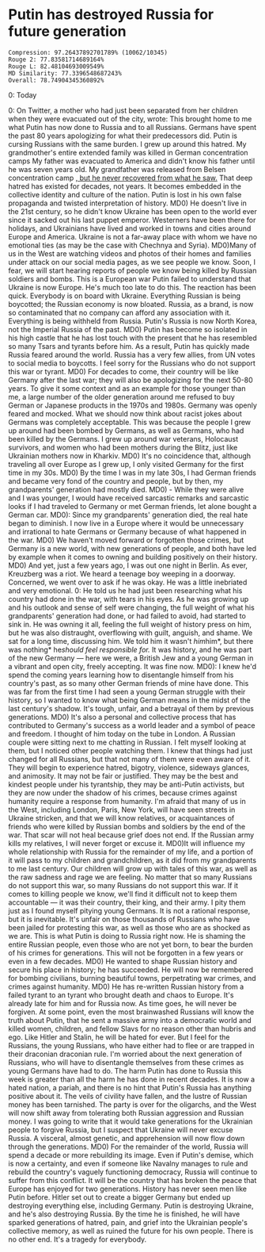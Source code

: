 # Putin has destroyed Russia for future generation

```
Compression: 97.26437892701789% (10062/10345)
Rouge 2: 77.83581714689164%
Rouge L: 82.48104693009549%
MD Similarity: 77.3396548687243%
Overall: 78.74904345360892%
```

0: Today 

 0: On Twitter, a mother who had just been separated from her children when they were evacuated out of the city, wrote: This brought home to me what Putin has now done to Russia and to all Russians. Germans have spent the past 80 years apologizing for what their predecessors did. Putin is cursing Russians with the same burden. I grew up around this hatred. My grandmother's entire extended family was killed in German concentration camps My father was evacuated to America and didn't know his father until he was seven years old. My grandfather was released from Belsen concentration camp [, but he never recovered from what he saw.](https://medium.com/lessons-from-history/75-years-ago-my-grandfather-arrived-at-belsen-concentration-camp-8a34eedac2af) That deep hatred has existed for decades, not years. It becomes embedded in the collective identity and culture of the nation. Putin is lost in his own false propaganda and twisted interpretation of history. MD0) He doesn't live in the 21st century, so he didn't know Ukraine has been open to the world ever since it sacked out his last puppet emperor. Westerners have been there for holidays, and Ukrainians have lived and worked in towns and cities around Europe and America. Ukraine is not a far-away place with whom we have no emotional ties (as may be the case with Chechnya and Syria). MD0)Many of us in the West are watching videos and photos of their homes and families under attack on our social media pages, as we see people we know. Soon, I fear, we will start hearing reports of people we know being killed by Russian soldiers and bombs. This is a European war Putin failed to understand that Ukraine is now Europe. He's much too late to do this. The reaction has been quick. Everybody is on board with Ukraine. Everything Russian is being boycotted; the Russian economy is now bloated. Russia, as a brand, is now so contaminated that no company can afford any association with it. Everything is being withheld from Russia. Putin's Russia is now North Korea, not the Imperial Russia of the past. MD0) Putin has become so isolated in his high castle that he has lost touch with the present that he has resembled so many Tsars and tyrants before him. As a result, Putin has quickly made Russia feared around the world. Russia has a very few allies, from UN votes to social media to boycotts. I feel sorry for the Russians who do not support this war or tyrant. MD0) For decades to come, their country will be like Germany after the last war; they will also be apologizing for the next 50-80 years. To give it some context and as an example for those younger than me, a large number of the older generation around me refused to buy German or Japanese products in the 1970s and 1980s. Germany was openly feared and mocked. What we should now think about racist jokes about Germans was completely acceptable. This was because the people I grew up around had been bombed by Germans, as well as Germans, who had been killed by the Germans. I grew up around war veterans, Holocaust survivors, and women who had been mothers during the Blitz, just like Ukrainian mothers now in Kharkiv. MD0) It's no coincidence that, although traveling all over Europe as I grew up, I only visited Germany for the first time in my 30s. MD0) By the time I was in my late 30s, I had German friends and became very fond of the country and people, but by then, my grandparents' generation had mostly died. MD0) - While they were alive and I was younger, I would have received sarcastic remarks and sarcastic looks if I had traveled to Germany or met German friends, let alone bought a German car. MD0): Since my grandparents' generation died, the real hate began to diminish. I now live in a Europe where it would be unnecessary and irrational to hate Germans or Germany because of what happened in the war. MD0) We haven't moved forward or forgotten those crimes, but Germany is a new world, with new generations of people, and both have led by example when it comes to owning and building positively on their history. MD0) And yet, just a few years ago, I was out one night in Berlin. As ever, Kreuzberg was a riot. We heard a teenage boy weeping in a doorway. Concerned, we went over to ask if he was okay. He was a little inebriated and very emotional. 0: He told us he had just been researching what his country had done in the war, with tears in his eyes. As he was growing up and his outlook and sense of self were changing, the full weight of what his grandparents' generation had done, or had failed to avoid, had started to sink in. He was owning it all, feeling the full weight of history press on him, but he was also distraught, overflowing with guilt, anguish, and shame. We sat for a long time, discussing him. We told him it wasn't *him*him*, but there was nothing* he*should feel responsible for.* It was history, and he was part of the new Germany — here we were, a British Jew and a young German in a vibrant and open city, freely accepting. It was fine now. MD0): I knew he'd spend the coming years learning how to disentangle himself from his country's past, as so many other German friends of mine have done. This was far from the first time I had seen a young German struggle with their history, so I wanted to know what being German means in the midst of the last century's shadow. It's tough, unfair, and a betrayal of them by previous generations. MD0) It's also a personal and collective process that has contributed to Germany's success as a world leader and a symbol of peace and freedom. I thought of him today on the tube in London. A Russian couple were sitting next to me chatting in Russian. I felt myself looking at them, but I noticed other people watching them. I knew that things had just changed for all Russians, but that not many of them were even aware of it. They will begin to experience hatred, bigotry, violence, sideways glances, and animosity. It may not be fair or justified. They may be the best and kindest people under his tyrantship, they may be anti-Putin activists, but they are now under the shadow of his crimes, because crimes against humanity require a response from humanity. I'm afraid that many of us in the West, including London, Paris, New York, will have seen streets in Ukraine stricken, and that we will know relatives, or acquaintances of friends who were killed by Russian bombs and soldiers by the end of the war. That scar will not heal because grief does not end. If the Russian army kills my relatives, I will never forget or excuse it. MD0)It will influence my whole relationship with Russia for the remainder of my life, and a portion of it will pass to my children and grandchildren, as it did from my grandparents to me last century. Our children will grow up with tales of this war, as well as the raw sadness and rage we are feeling. No matter that so many Russians do not support this war, so many Russians do not support this war. If it comes to killing people we know, we'll find it difficult not to keep them accountable — it was their country, their king, and their army. I pity them just as I found myself pitying young Germans. It is not a rational response, but it is inevitable. It's unfair on those thousands of Russians who have been jailed for protesting this war, as well as those who are as shocked as we are. This is what Putin is doing to Russia right now. He is shaming the entire Russian people, even those who are not yet born, to bear the burden of his crimes for generations. This will not be forgotten in a few years or even in a few decades. MD0) He wanted to shape Russian history and secure his place in history; he has succeeded. He will now be remembered for bombing civilians, burning beautiful towns, perpetrating war crimes, and crimes against humanity. MD0) He has re-written Russian history from a failed tyrant to an tyrant who brought death and chaos to Europe. It's already late for him and for Russia now. As time goes, he will never be forgiven. At some point, even the most brainwashed Russians will know the truth about Putin, that he sent a massive army into a democratic world and killed women, children, and fellow Slavs for no reason other than hubris and ego. Like Hitler and Stalin, he will be hated for ever. But I feel for the Russians, the young Russians, who have either had to flee or are trapped in their draconian draconian rule. I'm worried about the next generation of Russians, who will have to disentangle themselves from these crimes as young Germans have had to do. The harm Putin has done to Russia this week is greater than all the harm he has done in recent decades. It is now a hated nation, a pariah, and there is no hint that Putin's Russia has anything positive about it. The veils of civility have fallen, and the lustre of Russian money has been tarnished. The party is over for the oligarchs, and the West will now shift away from tolerating both Russian aggression and Russian money. I was going to write that it would take generations for the Ukrainian people to forgive Russia, but I suspect that Ukraine will never excuse Russia. A visceral, almost genetic, and apprehension will now flow down through the generations. MD0) For the remainder of the world, Russia will spend a decade or more rebuilding its image. Even if Putin's demise, which is now a certainty, and even if someone like Navalny manages to rule and rebuild the country's vaguely functioning democracy, Russia will continue to suffer from this conflict. It will be the country that has broken the peace that Europe has enjoyed for two generations. History has never seen men like Putin before. Hitler set out to create a bigger Germany but ended up destroying everything else, including Germany. Putin is destroying Ukraine, and he's also destroying Russia. By the time he is finished, he will have sparked generations of hatred, pain, and grief into the Ukrainian people's collective memory, as well as ruined the future for his own people. There is no other end. It's a tragedy for everybody. 
